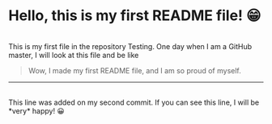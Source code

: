 # Hello, this is my first **README** file! 😁
<br>
This is my first file in the repository Testing. One day when I am a GitHub master, I will look at this file and be like 

> Wow, I made my first README file, and I am so proud of myself.

---
<br>
This line was added on my second commit. If you can see this line, I will be *very* happy! 😀